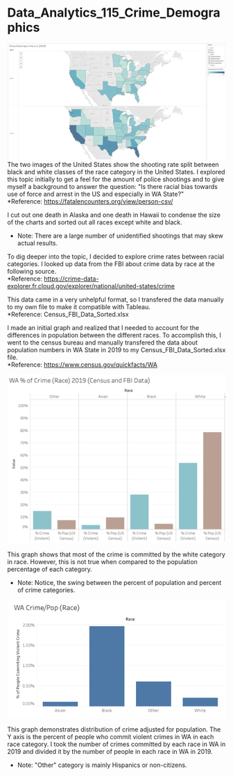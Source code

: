 # Data_Analytics_115_Crime_Demographics



![Shooting Map of America (Race) 2019](https://raw.githubusercontent.com/levicollins9/Data_Analytics_115_Crime_Demographics/master/Shooting%20Map%20of%20America%20(Race)%202019.png)
The two images of the United States show the shooting rate split between black and white classes of the race category in the United States. I explored this topic initially to get a feel for the amount of police shootings and to give myself a background to answer the question: "Is there racial bias towards use of force and arrest in the US and especially in WA State?"                 
*Reference: https://fatalencounters.org/view/person-csv/

I cut out one death in Alaska and one death in Hawaii to condense the size of the charts and sorted out all races except white and black. 
* Note: There are a large number of unidentified shootings that may skew actual results.


To dig deeper into the topic, I decided to explore crime rates between racial categories. I looked up data from the FBI about crime data by race at the following source.             
*Reference: https://crime-data-explorer.fr.cloud.gov/explorer/national/united-states/crime

This data came in a very unhelpful format, so I transfered the data manually to my own file to make it compatible with Tableau.             
*Reference: Census_FBI_Data_Sorted.xlsx

I made an initial graph and realized that I needed to account for the differences in population between the different races. To accomplish this, I went to the census bureau and manually transfered the data about population numbers in WA State in 2019 to my Census_FBI_Data_Sorted.xlsx file.            
*Reference: https://www.census.gov/quickfacts/WA


![WA % of Crime (Race) 2019](https://raw.githubusercontent.com/levicollins9/Data_Analytics_115_Crime_Demographics/master/WA%20Percent%20of%20Crime%20(Race)%202019.png)

This graph shows that most of the crime is committed by the white category in race. However, this is not true when compared to the population percentage of each category. 
* Note: Notice, the swing between the percent of population and percent of crime categories.


![WA Crime by Population (Race) 2019](https://raw.githubusercontent.com/levicollins9/Data_Analytics_115_Crime_Demographics/master/WA%20Crime%20by%20Population%20(Race)%202019.png)

This graph demonstrates distribution of crime adjusted for population. The Y axis is the percent of people who commit violent crimes in WA in each race category. I took the number of crimes committed by each race in WA in 2019 and divided it by the number of people in each race in WA in 2019.
* Note: "Other" category is mainly Hispanics or non-citizens.
